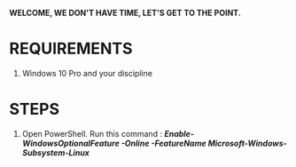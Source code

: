**WELCOME, WE DON'T HAVE TIME, LET'S GET TO THE POINT.**

# REQUIREMENTS

1. Windows 10 Pro and your discipline

# STEPS

1. Open PowerShell. Run this command : **_Enable-WindowsOptionalFeature -Online -FeatureName Microsoft-Windows-Subsystem-Linux_**

